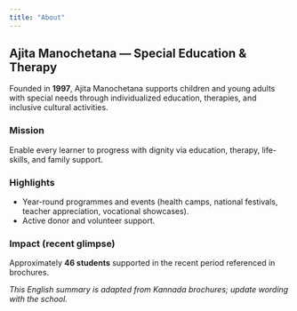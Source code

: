 ```yaml
---
title: "About"
---
```


## Ajita Manochetana — Special Education & Therapy

Founded in **1997**, Ajita Manochetana supports children and young adults with special needs through individualized education, therapies, and inclusive cultural activities.

### Mission
Enable every learner to progress with dignity via education, therapy, life-skills, and family support.

### Highlights
- Year-round programmes and events (health camps, national festivals, teacher appreciation, vocational showcases).
- Active donor and volunteer support.

### Impact (recent glimpse)
Approximately **46 students** supported in the recent period referenced in brochures.

*This English summary is adapted from Kannada brochures; update wording with the school.*
